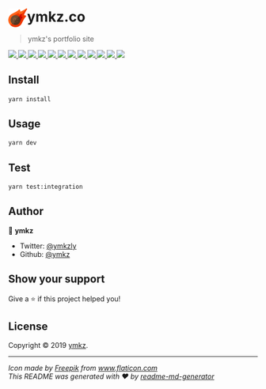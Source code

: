 <div>
  <img align="left" src="templates/icon.svg" width="38px">
  <h1>ymkz.co</h1>
</div>

> ymkz's portfolio site

<p>
  <a href="https://circleci.com/gh/ymkz/workflows/ymkz.co">
    <img
      src="https://flat.badgen.net/circleci/github/ymkz/ymkz.co?icon=circleci"
      target="_blank"
      rel="noopener noreferrer"
    >
  </a>
  <a href="https://app.dependabot.com/accounts/ymkz/repos/172352878">
    <img
      src="https://flat.badgen.net/badge/deps/dependabot/0366d6?icon=dependabot"
      target="_blank"
      rel="noopener noreferrer"
    >
  </a>
  <a href="https://github.com/Microsoft/TypeScript">
    <img
      src="https://flat.badgen.net/badge/language/TypeScript/017acd?icon=typescript"
      target="_blank"
      rel="noopener noreferrer"
    >
  </a>
  <a href="https://zeit.co/ymkz/ymkz.co">
    <img
      src="https://flat.badgen.net/badge/deploy/now/000000?icon=now"
      target="_blank"
      rel="noopener noreferrer"
    >
  </a>
  <a href="https://eslint.org">
    <img
      src="https://flat.badgen.net/badge/linter/eslint/4b32c3"
      target="_blank"
      rel="noopener noreferrer"
    >
  </a>
  <a href="https://stylelint.io/">
    <img
      src="https://flat.badgen.net/badge/linter/stylelint/263238"
      rel="noopener noreferrer"
      target="_blank"
    >
  </a>
  <a href="https://prettier.io">
    <img
      src="https://flat.badgen.net/badge/formatter/prettier/ff69b4"
      target="_blank"
      rel="noopener noreferrer"
    >
  </a>
  <a href="https://emotion.sh">
    <img
      src="https://flat.badgen.net/badge/styling/emotion/d36ac2"
      target="_blank"
      rel="noopener noreferrer"
    >
  </a>
  <a href="https://percy.io/ymkz/ymkz.co">
    <img
      src="https://flat.badgen.net/badge/visual%20testing/percy/9e66bf"
      target="_blank"
      rel="noopener noreferrer"
    >
  </a>
  <a href="https://percy.io/ymkz/ymkz.co">
    <img
      src="https://flat.badgen.net/badge/_/chrome/ffd600?icon=chrome&label"
      target="_blank"
      rel="noopener noreferrer"
    >
  </a>
  <a href="https://percy.io/ymkz/ymkz.co">
    <img
      src="https://flat.badgen.net/badge/_/firefox/ff5722/?icon=firefox&label"
      target="_blank"
      rel="noopener noreferrer"
    >
  </a>
  <a href="https://twitter.com/ymkzly">
    <img
      src="https://flat.badgen.net/twitter/follow/ymkzly"
      target="_blank"
      rel="noopener noreferrer"
    />
  </a>
</p>

## Install

```sh
yarn install
```

## Usage

```sh
yarn dev
```

## Test

```sh
yarn test:integration
```

## Author

👤 **ymkz**

- Twitter: [@ymkzly](https://twitter.com/ymkzly)
- Github: [@ymkz](https://github.com/ymkz)

## Show your support

Give a ⭐️ if this project helped you!

## License

Copyright © 2019 [ymkz](https://github.com/ymkz).

---

_Icon made by [Freepik](https://www.flaticon.com/authors/freepik) from www.flaticon.com_  
_This README was generated with ❤️ by [readme-md-generator](https://github.com/kefranabg/readme-md-generator)_
